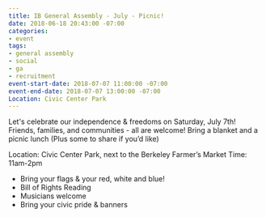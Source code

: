 ```yaml
---
title: IB General Assembly - July - Picnic!
date: 2018-06-18 20:43:00 -07:00
categories:
- event
tags:
- general assembly
- social
- ga
- recruitment
event-start-date: 2018-07-07 11:00:00 -07:00
event-end-date: 2018-07-07 13:00:00 -07:00
Location: Civic Center Park
---
```


Let's celebrate our independence & freedoms on Saturday, July 7th!
Friends, families, and communities - all are welcome!
Bring a blanket and a picnic lunch 
(Plus some to share if you’d like) 

Location: Civic Center Park, next to the Berkeley Farmer’s Market
Time: 11am-2pm

* Bring your flags & your red, white and blue!
* Bill of Rights Reading
* Musicians welcome
* Bring your civic pride & banners